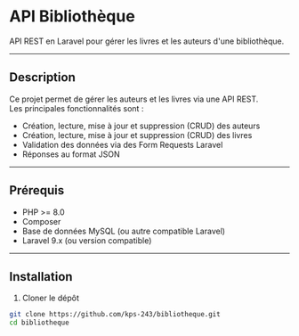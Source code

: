 # API Bibliothèque

API REST en Laravel pour gérer les livres et les auteurs d'une bibliothèque.

---

## Description

Ce projet permet de gérer les auteurs et les livres via une API REST.  
Les principales fonctionnalités sont :  
- Création, lecture, mise à jour et suppression (CRUD) des auteurs  
- Création, lecture, mise à jour et suppression (CRUD) des livres  
- Validation des données via des Form Requests Laravel  
- Réponses au format JSON

---

## Prérequis

- PHP >= 8.0  
- Composer  
- Base de données MySQL (ou autre compatible Laravel)  
- Laravel 9.x (ou version compatible)

---

## Installation

1. Cloner le dépôt  
```bash
git clone https://github.com/kps-243/bibliotheque.git
cd bibliotheque
